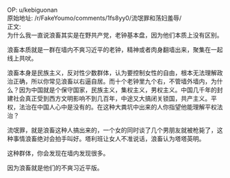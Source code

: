 
OP: u/kebiguonan  
原始地址: /r/FakeYoumo/comments/1fs8yy0/流氓罪和荡妇羞辱/  
正文:  
为什么我一直说浪畜其实是在野共产党，老钟基本盘，因为他们本质上没有区别。

浪畜本质就是一群在墙内不爽习近平的老钟，精神或者肉身翻墙出来，聚集在一起线上共吠。

浪畜本身是民族主义，反对性少数群体，认为要控制女性的自由，根本无法理解政治正确，所以你常见浪畜以右逼自居。而十个老钟里九个右，不管墙外墙内，为什么？因为中国就是个保守国家，民族主义，集权主义，男权主义。中国几千年的封建社会真正受到西方文明影响不到几百年，中途又大搞闭关锁国，共产主义。平权，法治在中国人心中是没有的。在这种大粪坑中出来的人你指望他能理解平权法治？

流氓罪，就是浪畜这种人搞出来的，一个女的同时谈了几个男朋友就被枪毙了，这种事情浪畜绝对会拍手叫好。塔利班让女人不准说话，浪畜认为塔塔英明。

这种群体，你会发现在墙内发现很多。

因为浪畜就是他们的不爽习近平版。


